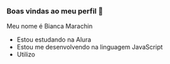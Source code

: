 ### Boas vindas ao meu perfil 🖤

Meu nome é Bianca Marachin

- Estou estudando na Alura
- Estou me desenvolvendo na linguagem JavaScript
- Utilizo 
